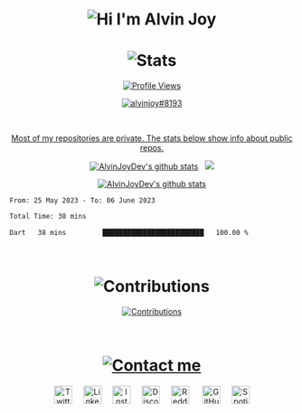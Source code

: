 <h1 align="center">
  <img alt="Hi I'm Alvin Joy" title="Hi" src="http://readme-typing-svg.herokuapp.com?color=%2335CD75&size=30&lines=Hi%2C+I'm+Alvin+Joy&center=true"> </h1>
<h1 align="center">
  <img alt="Stats" title="Stats" src="https://readme-typing-svg.herokuapp.com/?color=%8A51CD&lines=📈+Stats&center=true&width=380&height=45"> </h1>
<p align="center">
  <a href="https://github.com/AlvinJoyDev">
    <img alt="Profile Views" title="Profile Views" src="https://visitcount.itsvg.in/api?id=AlvinJoyDev&label=Profile%20Views&icon=2&pretty=true" />
</p>
<p align="center">
  <a href="https://discord.com/users/825382504353234954">
    <img align="center" src="https://discord.c99.nl/widget/theme-2/825382504353234954.png" alt="alvinjoy#8193" title="alvinjoy#8193" />
</p>
<br>
<p align="center">
  Most of my repositories are private. The stats below show info about public repos.
</p>

<p align="center">
  <a href="https://github.com/AlvinJoyDev">
    <img src="https://github-readme-stats.vercel.app/api?username=AlvinJoyDev&show_icons=true&include_all_commits=true&count_private=true&theme=tokyonight&hide_border=true" alt="AlvinJoyDev's github stats" /></a>&nbsp;&nbsp;
  <a href="https://github.com/AlvinJoyDev">
    <img src="https://github-readme-stats.vercel.app/api/top-langs/?username=AlvinJoyDev&layout=compact&theme=tokyonight&hide_border=true&langs_count=8&count_private=true&show_icons=true" />
</p>
<p align="center">
  <a href="https://github.com/AlvinJoyDev">
    <img src="https://github-profile-trophy.vercel.app/?username=AlvinJoyDev&theme=tokyonight&no-frame=true" alt="AlvinJoyDev's github stats" />
</p>
<!--START_SECTION:waka-->

```txt
From: 25 May 2023 - To: 06 June 2023

Total Time: 38 mins

Dart   38 mins         █████████████████████████   100.00 %
```

<!--END_SECTION:waka-->
<br>

<h1 align="center">
  <img alt="Contributions" title="Contributions" src="https://readme-typing-svg.herokuapp.com/?color=F77171FF&lines=📝+GitHub+Contributions&center=true&width=380&height=45"> </h1>
<p align="center">
  <a href="https://github.com/AlvinJoyDev">
    <img alt="Contributions" title="Contributions" src=https://github-readme-activity-graph.vercel.app/graph?username=AlvinJoyDev&bg_color=000000&color=ffc7e5&line=b03074&point=bc8f8f&area=true&hide_border=true">
</p>
<br>

<h1 align="center">
  <img alt="Contact me" title="Contact" src="https://readme-typing-svg.herokuapp.com/?color=%23F7B049&lines=🤙+Contact+me&center=true&width=380&height=45">
</h1>

<p align="center">
  <a href="https://twitter.com/_alvinjoy_" target="_blank"><img alt="Twitter" title="Twitter" height="32" width="32" src="https://svgshare.com/i/sp1.svg"></a>&nbsp;&nbsp;&nbsp;&nbsp;
<a href="https://www.linkedin.com/in/alvinjoydev" target="_blank"><img alt="LinkedIn" title="LinkedIn" height="32" width="32" src="https://svgshare.com/i/spE.svg"></a>&nbsp;&nbsp;&nbsp;&nbsp;
<a href="https://instagram.com/_alvinjoy_" target="_blank"><img alt="Instagram" title="Instagram" height="32" width="32" src="https://svgshare.com/i/sph.svg"></a>&nbsp;&nbsp;&nbsp;&nbsp;
<a href="https://discord.com/users/825382504353234954" target="_blank"><img alt="Discord" title="Discord" height="32" width="32" src="https://svgshare.com/i/soe.svg"></a>&nbsp;&nbsp;&nbsp;&nbsp;
<a href="https://reddit.com/u/alvinjoy" target="_blank"><img alt="Reddit" title="Reddit" height="32" width="32" src="https://svgshare.com/i/so8.svg"></a> &nbsp;&nbsp;&nbsp;&nbsp;
<a href="https://github.com/AlvinJoyDev" target="_blank"><img alt="GitHub" title="GitHub" height="32" width="32" src="https://svgshare.com/i/t80.svg"></a>&nbsp;&nbsp;&nbsp;&nbsp;
<a href="https://open.spotify.com/user/lwsg3h1l2wm80gp22bfiv1npi" target="_blank"><img alt="Spotify" title="Spotify" height="32" width="32" src="https://svgshare.com/i/sqF.svg"></a>
